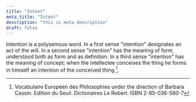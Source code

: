 ```yaml
---
title: "Intent"
meta_title: "Intent"
description: "this is meta description"
draft: false
---
```


Intention is a polysemous word. In a first sense "intention" designates an act of the will. In a second sense "intention" has the meaning of form, understood both as form and as definition. In a third sense "intention" has the meaning of concept; when the intellectee conceives the thing he forms in himself an intention of the conceived thing [^1].

[^1]: Vocabulaire Européen des Philosophies under the direction of Barbara Cassin. Edition du Seuil. Dictionaires Le Robert. ISBN 2-85-036-580-7
